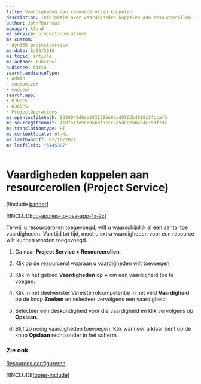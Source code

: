 ```yaml
---
title: Vaardigheden aan resourcerollen koppelen
description: Informatie over vaardigheden koppelen aan resourcerollen in Project Service
author: JohnPBurrows
manager: kfend
ms.service: project-operations
ms.custom:
- dyn365-projectservice
ms.date: 8/03/2018
ms.topic: article
ms.author: ruhercul
audience: Admin
search.audienceType:
- admin
- customizer
- enduser
search.app:
- D365CE
- D365PS
- ProjectOperations
ms.openlocfilehash: 8386948d8ea2431385e6aed9165b4018c34bcaf0
ms.sourcegitcommit: 418fa1fe9d605b8faccc2d5dee1b04b4e753f194
ms.translationtype: HT
ms.contentlocale: nl-NL
ms.lasthandoff: 02/10/2021
ms.locfileid: "5145307"
---
```

# <a name="associate-skills-with-resource-roles-project-service"></a>Vaardigheden koppelen aan resourcerollen (Project Service)

[!include [banner](../includes/psa-now-project-operations.md)]

[!INCLUDE[cc-applies-to-psa-app-1x-2x](../includes/cc-applies-to-psa-app-1x-2x.md)]

Terwijl u resourcerollen toegevoegd, wilt u waarschijnlijk al een aantal toe vaardigheden. Van tijd tot tijd, moet u extra vaardigheden voor een resource wilt kunnen worden toegevoegd.  
  
1.  Ga naar **Project Service > Resourcerollen**.  
  
2.  Klik op de resourcerol waaraan u vaardigheden wilt toevoegen.  
  
3.  Klik in het gebied **Vaardigheden** op **+** om een vaardigheid toe te voegen.  
  
4.  Klik in het deelvenster Vereiste rolcompetentie in het veld **Vaardigheid** op de knop **Zoeken** en selecteer vervolgens een vaardigheid.  
  
5.  Selecteer een deskundigheid voor die vaardigheid en klik vervolgens op **Opslaan**.  
  
6.  Blijf zo nodig vaardigheden toevoegen. Klik wanneer u klaar bent op de knop **Opslaan** rechtsonder in het scherm.  
  
### <a name="see-also"></a>Zie ook  
 [Resources configureren](../psa/set-up-resources.md)


[!INCLUDE[footer-include](../includes/footer-banner.md)]